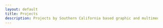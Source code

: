 ```yaml
---
layout: default
title: Projects
description: Projects by Southern California based graphic and multimedia designer Stedman Halliday
---
```

